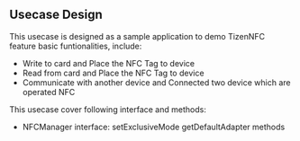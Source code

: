 ## Usecase Design

This usecase is designed as a sample application to demo TizenNFC feature basic funtionalities, include:

* Write to card and Place the NFC Tag to device
* Read from card and Place the NFC Tag to device
* Communicate with another device and Connected two device which are operated NFC

This usecase cover following interface and methods:

* NFCManager interface: setExclusiveMode getDefaultAdapter methods
